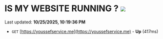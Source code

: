 # IS MY WEBSITE RUNNING ? [![](https://img.shields.io/static/v1?label=Sponsor&message=%E2%9D%A4&logo=GitHub&color=%23fe8e86)](https://github.com/sponsors/Youssef-Lehmam)

Last updated: **10/25/2025, 10:19:36 PM**

- `GET` [https://youssefservice.me](https://youssefservice.me) - **Up** (417ms)
